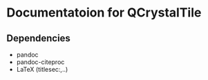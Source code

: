 # Documentatoion for QCrystalTile

## Dependencies

* pandoc
* pandoc-citeproc
* LaTeX (titlesec:,..)



